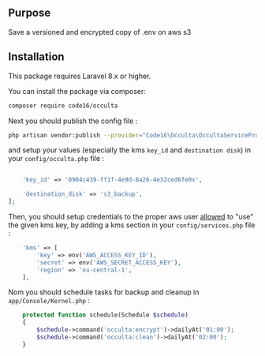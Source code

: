 ## Purpose

Save a versioned and encrypted copy of .env on aws s3

## Installation

This package requires Laravel 8.x or higher.

You can install the package via composer:

```bash
composer require code16/occulta
```

Next you should publish the config file :

```bash
php artisan vendor:publish --provider="Code16\Occulta\OccultaServiceProvider"
```

and setup your values (especially the kms `key_id` and `destination disk`) in your `config/occulta.php` file :

```php

    'key_id' => '0904c439-ff1f-4e9d-8a26-4e32ced6fe0x',

    'destination_disk' => 's3_backup',
];
```

Then, you should setup credentials to the proper aws user [allowed](https://docs.aws.amazon.com/kms/latest/developerguide/key-policies.html#key-policy-default-allow-users) to "use" the given kms key, by adding a kms section in your `config/services.php` file :

```php
    'kms' => [
        'key' => env('AWS_ACCESS_KEY_ID'),
        'secret' => env('AWS_SECRET_ACCESS_KEY'),
        'region' => 'eu-central-1',
    ],
```

Nom you should schedule tasks for backup and cleanup in `app/Console/Kernel.php` :

```php
    protected function schedule(Schedule $schedule)
    {
        $schedule->command('occulta:encrypt')->dailyAt('01:00');
        $schedule->command('occulta:clean')->dailyAt('02:00');
    }
```
